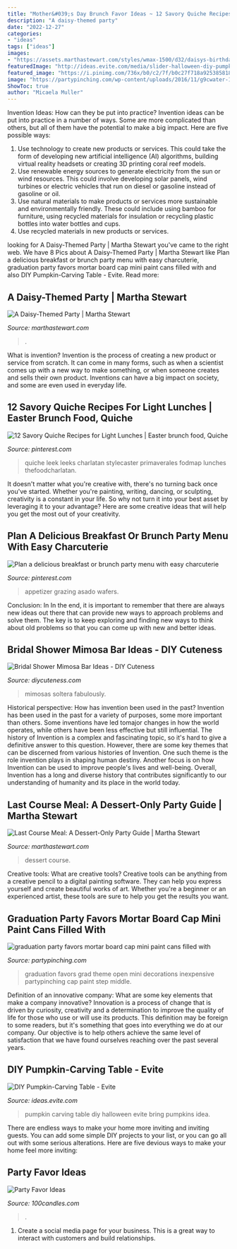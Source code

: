 ```yaml
---
title: "Mother&#039;s Day Brunch Favor Ideas ~ 12 Savory Quiche Recipes For Light Lunches"
description: "A daisy-themed party"
date: "2022-12-27"
categories:
- "ideas"
tags: ["ideas"]
images:
- "https://assets.marthastewart.com/styles/wmax-1500/d32/daisys-birthday-ma101007-candy02/daisys-birthday-ma101007-candy02_sq.jpg?itok=cf_49-sI"
featuredImage: "http://ideas.evite.com/media/slider-halloween-diy-pumpkin-carving-table-ahp.jpg"
featured_image: "https://i.pinimg.com/736x/b0/c2/7f/b0c27f718a9253858186425d5ea345c3.jpg"
image: "https://partypinching.com/wp-content/uploads/2016/11/g9cwater-1-1024x768.jpg"
ShowToc: true
author: "Micaela Muller"
---
```



Invention Ideas: How can they be put into practice?
Invention ideas can be put into practice in a number of ways. Some are more complicated than others, but all of them have the potential to make a big impact. Here are five possible ways: 
1. Use technology to create new products or services. This could take the form of developing new artificial intelligence (AI) algorithms, building virtual reality headsets or creating 3D printing coral reef models.
2. Use renewable energy sources to generate electricity from the sun or wind resources. This could involve developing solar panels, wind turbines or electric vehicles that run on diesel or gasoline instead of gasoline or oil. 
3. Use natural materials to make products or services more sustainable and environmentally friendly. These could include using bamboo for furniture, using recycled materials for insulation or recycling plastic bottles into water bottles and cups. 
4. Use recycled materials in new products or services.

	

		
looking for A Daisy-Themed Party | Martha Stewart you've came to the right web. We have 8 Pics about A Daisy-Themed Party | Martha Stewart like Plan a delicious breakfast or brunch party menu with easy charcuterie, graduation party favors mortar board cap mini paint cans filled with and also DIY Pumpkin-Carving Table - Evite. Read more:
		
    
## A Daisy-Themed Party | Martha Stewart

<img loading=lazy src="https://assets.marthastewart.com/styles/wmax-1500/d32/daisys-birthday-ma101007-candy02/daisys-birthday-ma101007-candy02_sq.jpg?itok=cf_49-sI" onerror="this.onerror=null;this.src='https://tse3.mm.bing.net/th?id=OIP.nmV_LoT24u4mORDGnUWmSwHaHa&amp;pid=15.1';" alt="A Daisy-Themed Party | Martha Stewart">

_Source: marthastewart.com_

>. 

	

What is invention?
Invention is the process of creating a new product or service from scratch. It can come in many forms, such as when a scientist comes up with a new way to make something, or when someone creates and sells their own product. Inventions can have a big impact on society, and some are even used in everyday life.

    
## 12 Savory Quiche Recipes For Light Lunches | Easter Brunch Food, Quiche

<img loading=lazy src="https://i.pinimg.com/736x/67/74/cb/6774cb5b7e82dc8f8acdcf6d4f5e7c06.jpg" onerror="this.onerror=null;this.src='https://tse3.mm.bing.net/th?id=OIP.LLQu0AK5ZRJnb6LhOfByRgHaLH&amp;pid=15.1';" alt="12 Savory Quiche Recipes for Light Lunches | Easter brunch food, Quiche">

_Source: pinterest.com_

>quiche leek leeks charlatan stylecaster primaverales fodmap lunches thefoodcharlatan. 

	

It doesn't matter what you're creative with, there's no turning back once you've started. Whether you're painting, writing, dancing, or sculpting, creativity is a constant in your life. So why not turn it into your best asset by leveraging it to your advantage? Here are some creative ideas that will help you get the most out of your creativity.

    
## Plan A Delicious Breakfast Or Brunch Party Menu With Easy Charcuterie

<img loading=lazy src="https://i.pinimg.com/736x/b0/c2/7f/b0c27f718a9253858186425d5ea345c3.jpg" onerror="this.onerror=null;this.src='https://tse2.mm.bing.net/th?id=OIP.VZtiQMHx6_J1DJGzVD-vkwHaLH&amp;pid=15.1';" alt="Plan a delicious breakfast or brunch party menu with easy charcuterie">

_Source: pinterest.com_

>appetizer grazing asado wafers. 

	

Conclusion: In
In the end, it is important to remember that there are always new ideas out there that can provide new ways to approach problems and solve them. The key is to keep exploring and finding new ways to think about old problems so that you can come up with new and better ideas.

    
## Bridal Shower Mimosa Bar Ideas - DIY Cuteness

<img loading=lazy src="https://diycuteness.com/wp-content/uploads/2019/12/bridal-shower-mimosa-bar-ideas-9.jpg" onerror="this.onerror=null;this.src='https://tse3.mm.bing.net/th?id=OIP.JPTH9kZxrrEqLM-0T7k-kgHaI0&amp;pid=15.1';" alt="Bridal Shower Mimosa Bar Ideas - DIY Cuteness">

_Source: diycuteness.com_

>mimosas soltera fabulously. 

	

Historical perspective: How has invention been used in the past?
Invention has been used in the past for a variety of purposes, some more important than others. Some inventions have led tomajor changes in how the world operates, while others have been less effective but still influential. The history of Invention is a complex and fascinating topic, so it's hard to give a definitive answer to this question. However, there are some key themes that can be discerned from various histories of Invention. One such theme is the role invention plays in shaping human destiny. Another focus is on how Invention can be used to improve people's lives and well-being. Overall, Invention has a long and diverse history that contributes significantly to our understanding of humanity and its place in the world today.

    
## Last Course Meal: A Dessert-Only Party Guide | Martha Stewart

<img loading=lazy src="https://assets.marthastewart.com/styles/wmax-1500/d26/desserttable-055-mwd109006/desserttable-055-mwd109006_sq.jpg?itok=IQ2minEj" onerror="this.onerror=null;this.src='https://tse1.mm.bing.net/th?id=OIP.TBXlrT17mMjQN2K-ZZ04DgHaHa&amp;pid=15.1';" alt="Last Course Meal: A Dessert-Only Party Guide | Martha Stewart">

_Source: marthastewart.com_

>dessert course. 

	

Creative tools: What are creative tools?
Creative tools can be anything from a creative pencil to a digital painting software. They can help you express yourself and create beautiful works of art. Whether you're a beginner or an experienced artist, these tools are sure to help you get the results you want.

    
## Graduation Party Favors Mortar Board Cap Mini Paint Cans Filled With

<img loading=lazy src="https://partypinching.com/wp-content/uploads/2016/11/g9cwater-1-1024x768.jpg" onerror="this.onerror=null;this.src='https://tse4.mm.bing.net/th?id=OIP.nO2pqUYPCsLZ4TJRJ8N3rgHaFj&amp;pid=15.1';" alt="graduation party favors mortar board cap mini paint cans filled with">

_Source: partypinching.com_

>graduation favors grad theme open mini decorations inexpensive partypinching cap paint step middle. 

	

Definition of an innovative company: What are some key elements that make a company innovative?
Innovation is a process of change that is driven by curiosity, creativity and a determination to improve the quality of life for those who use or will use its products. This definition may be foreign to some readers, but it's something that goes into everything we do at our company. Our objective is to help others achieve the same level of satisfaction that we have found ourselves reaching over the past several years.

    
## DIY Pumpkin-Carving Table - Evite

<img loading=lazy src="http://ideas.evite.com/media/slider-halloween-diy-pumpkin-carving-table-ahp.jpg" onerror="this.onerror=null;this.src='https://tse1.mm.bing.net/th?id=OIP.6nNTZ38OIYjG-wQBxAbSmAHaE8&amp;pid=15.1';" alt="DIY Pumpkin-Carving Table - Evite">

_Source: ideas.evite.com_

>pumpkin carving table diy halloween evite bring pumpkins idea. 

	

There are endless ways to make your home more inviting and inviting guests. You can add some simple DIY projects to your list, or you can go all out with some serious alterations. Here are five devious ways to make your home feel more inviting: 

    
## Party Favor Ideas

<img loading=lazy src="https://www.100candles.com/res/images/gallery/g13353.jpg" onerror="this.onerror=null;this.src='https://tse4.mm.bing.net/th?id=OIP.vhHz2U7-q-bXBugjwRWYMAHaE8&amp;pid=15.1';" alt="Party Favor Ideas">

_Source: 100candles.com_

>. 

	

1. Create a social media page for your business. This is a great way to interact with customers and build relationships.

